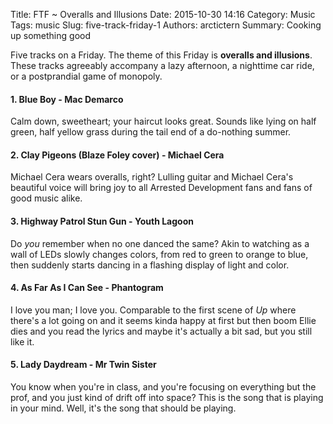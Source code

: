 Title: FTF ~ Overalls and Illusions
Date: 2015-10-30 14:16
Category: Music
Tags: music
Slug: five-track-friday-1
Authors: arctictern
Summary: Cooking up something good

Five tracks on a Friday. The theme of this Friday is 
**overalls and illusions**. These tracks agreeably accompany a lazy afternoon,
a nighttime car ride, or a postprandial game of monopoly.

#### 1. Blue Boy - Mac Demarco
Calm down, sweetheart; your haircut looks great. Sounds like lying on 
half green, half yellow grass during the tail end of a do-nothing summer.

#### 2. Clay Pigeons (Blaze Foley cover) - Michael Cera
Michael Cera wears overalls, right? Lulling guitar and Michael Cera's beautiful
voice will bring joy to all Arrested Development fans and fans of good music
alike.

#### 3. Highway Patrol Stun Gun - Youth Lagoon
Do *you* remember when no one danced the same? Akin to watching as a wall of 
LEDs slowly changes colors, from red to green to orange to blue, then suddenly
starts dancing in a flashing display of light and color. 

#### 4. As Far As I Can See - Phantogram
I love you man; I love you. Comparable to the first scene of *Up* where there's
a lot going on and it seems kinda happy at first but then boom Ellie dies and
you read the lyrics and maybe it's actually a bit sad, but you still like it.

#### 5. Lady Daydream - Mr Twin Sister
You know when you're in class, and you're focusing on everything but the prof,
and you just kind of drift off into space? This is the song that is playing
in your mind. Well, it's the song that should be playing.
